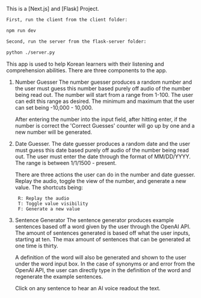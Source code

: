 This is a [Next.js] and [Flask] Project.

```bash
First, run the client from the client folder:

npm run dev

Second, run the server from the flask-server folder:

python ./server.py
```

This app is used to help Korean learners with their listening and comprehension abilities. There are three components to the app.

1. Number Guesser
    The number guesser produces a random number and the user must guess this number based purely off audio of the number being read out. The number will start from a range from 1-100. The user can edit this range as desired. The minimum and maximum that the user can set being -10,000 - 10,000.

    After entering the number into the input field, after hitting enter, if the number is correct the 'Correct Guesses' counter will go up by one and a new number will be generated.

2. Date Guesser.
    The date guesser produces a random date and the user must guess this date based purely off audio of the number being read out. The user must enter the date through the format of MM/DD/YYYY. The range is between 1/1/1500 - present. 


    There are three actions the user can do in the number and date guesser. Replay the audio, toggle the view of the number, and generate a new value. The shortcuts being:

        R: Replay the audio
        T: Toggle value visibility
        F: Generate a new value


3. Sentence Generator
    The sentence generator produces example sentences based off a word given by the user through the OpenAI API. The amount of sentences generated is based off what the user inputs, starting at ten. The max amount of sentences that can be generated at one time is thirty.

    A definition of the word will also be generated and shown to the user under the word input box. In the case of synonyms or and error from the OpenAI API, the user can directly type in the definition of the word and regenerate the example sentences.
    
    Click on any sentence to hear an AI voice readout the text.
